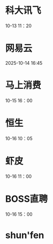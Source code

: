# 科大讯飞
10-13 11：20

# 网易云
2025-10-14 16:45

# 马上消费
10-15 16：00

# 恒生
10-16 10：05

# 虾皮
10-16 11：00

# BOSS直聘
10-16 15：00

# shun'fen
<!--stackedit_data:
eyJoaXN0b3J5IjpbLTExMjI2ODQ2MDMsLTE4OTQ4NTQ2MjgsMT
M5ODgyNDgxOSwtMTE4NDU5NzY4NiwxMTU3Njk1NTg5LC0xMTg0
NjA1Mjg2LDQ5MDk1MjMyMSwxMTk5NzcxNDUzLC04NzkxNTI2Mz
UsMTgyMDI2NTQ3Nl19
-->